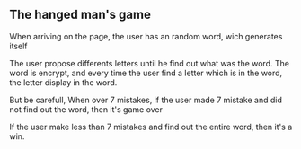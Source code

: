 
##  The hanged man's game

When arriving on the page, the user has an random word, wich generates itself

The user propose differents letters until he find out what was the word. The word is encrypt, and every time the user find a letter which is in the word, the letter display in the word. 

But be carefull, 
When over 7 mistakes, if the user made 7 mistake and did not find out the word, then it's game over 

If the user make less than 7 mistakes and find out the entire word, then it's a win. 
